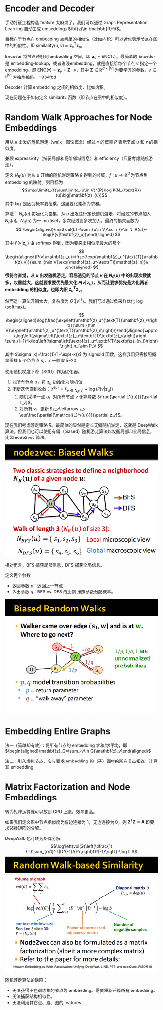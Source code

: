 # Encoder and Decoder

手动特征工程构造 feature 太麻烦了，我们可以通过 Graph Representation Learning 自动生成 embeddings $\bf{z}\in \mathbb{R}^d$。

目标在于节点在 embedding 空间里的相似性（比如内积）可以近似表示节点在图中的相似性。即 $\text{similarity}(u, v)\approx \mathbf{z}_v^{\text{T}}\mathbf{z}_u$。

Encoder 将节点映射到 embedding 空间，即 $\mathbf{z}_v=\text{ENC}(v)$。最简单的 Encoder 是 embedding-lookup，或者说浅embedding，就是直接给每个节点 $v$ 指定一个 embedding。即 $\text{ENC}(v)=\mathbf{z}_v=\mathbf{Z}\cdot v$，其中 $\mathbf{Z}\in\mathbb{R}^{d\times |V|}$ 为要学习的参数，$v\in\mathbb{I}^{|V|}$ 为独热编码。 ^934fbd

Decoder 计算 embedding 之间的相似度，比如内积。

现在问题在于如何定义 $\text{similarity}$ 函数（即节点在图中的相似度）。

# Random Walk Approaches for Node Embeddings

用从 $u$ 出发的随机游走（walk，图论概念）经过 $v$ 的概率 $P$ 表示节点 $u$ 和 $v$ 的相似度。

兼顾 expressivity（捕获局部和高阶邻域信息）和 efficiency（只需考虑随机游走）。

定义 $N_R(u)$ 为从 $u$ 开始的随机游走策略 $R$ 得到的邻域，$f: u\rightarrow\mathbb{R}^d$ 为节点到 embedding 的映射。则目标为
$$\max\limits_{f}\sum\limits_{u\in V}^{P}\log P(N_{\text{R}}(u)\big|\mathbf{z}_{u})$$
其中 $\log$ 是因为概率要相乘，这里要化乘积为求和。

算法： $N_R(u)$ 初始化为空集，从 $u$ 出发进行定长随机游走，将经过的节点加入 $N_R(u)$。$N_R(u)$ 为一 multiset，多次经过则多次加入。最终的损失函数为
$$
\begin{aligned}\mathcal{L}=\sum_{u\in V}\sum_{v\in N_R(u)}-\log(P(v|\textbf{z}_u))\end{aligned}
$$
其中 $P(v|\textbf{z}_u)$ 由 softmax 得到，因为要突出相似度最大的那个
$$
\begin{aligned}P(v|\mathbf{z}_u)=\frac{\exp(\mathbf{z}_u^{\text{T}}\mathbf{z}_v)}{\sum_{n\in V}\exp(\mathbf{z}_u^{\text{T}}\mathbf{z}_n)}\\ \end{aligned}
$$
**很符合直觉，从 $u$ 出发随机游走，容易遇见的节点 $v$ 在 $N_R(u)$ 中的出现次数就多，权重就大，这就要求要优先最大化 $P(v|\mathbf{z}_u)$，从而让要求优先最大化两者 embedding 的相似度，也即内积 $\mathbf{z}_u^{\text{T}}\mathbf{z}_v$。**

然而这一算法开销太大，复杂度为 $O(|V|^2)$。我们可以通过负采样优化 $\log (\text{softmax})$。
$$
\begin{aligned}\log(\frac{\exp\left(\mathbf{z}_u^{\text{T}}\mathbf{z}_v\right)}{\sum_{n\in V}\exp\left(\mathbf{z}_u^{\text{T}}\mathbf{z}_n\right)})\end{aligned}\approx\log\left(\sigma\left(\textbf{z}_u^\textbf{T}\textbf{z}_v\right)\right)-\sum_{i=1}^k\log\left(\sigma\left(\textbf{z}_u^\textbf{T}\textbf{z}_{n_i}\right)\right),n_i\sim P_V
$$
其中 $\sigma (x)=\frac{1}{1+\exp(-x)}$ 为 sigmoid 函数。这样我们只需按照概率采样 $k$ 个负节点 $n_i$。$k$ 一般取 5~20.

使用随机梯度下降（SGD）作为优化器。
1. 对所有节点 $u$，将 $\mathbf{z}_u$ 初始化为随机值
2. 不断迭代直到收敛：$\mathcal{L}^{(u)}=\sum_{v\in N_R(u)}-\log(P(v|\mathbf{z}_u))$
	1. 随机采样一点 $u$，对所有节点 $v$ 计算导数 $\frac{\partial L^{(u)}}{\partial z_v}$。
	2. 对所有 $v$，更新 $z_v\leftarrow z_v-\eta\frac{\partial{\mathcal{L}^{(u)}}}{\partial z_v}$。

现在我们考虑游走策略 $R$。最简单的显然是定长无偏随机游走，这就是 DeepWalk 算法。但我们也可以使用有偏（biased）随机游走算法以权衡局部和全局信息，比如 node2vec 算法。

![](assets/Pasted%20image%2020230301161248.png)

相对而言，BFS 捕获局部信息，DFS 捕获全局信息。

定义两个参数
* 返回参数 $p$：返回上一节点
* 入出参数 $q$：BFS vs. DFS 的比例
按照参数分配概率。

![](assets/Pasted%20image%2020230301161559.png)

# Embedding Entire Graphs

法一（简单却有效）：将所有节点的 embedding 求和/求平均，即 $\begin{aligned}\mathbf{z}_G=\sum_{v\in G}\mathbf{z}_v\end{aligned}$

法二：引入虚拟节点，它与要求 embedding 的（子）图中的所有节点相连，计算其 embedding

# Matrix Factorization and Node Embeddings

转为矩阵运算就可以放到 GPU 上跑，效率更高。

如果我们定义图中节点相似度为有边连接为 1，无边连接为 0，则 $\mathbf{Z}^\text{T}\mathbf{Z}\approx\mathbf{A}$ 即要求邻接矩阵的分解。

DeepWalk 也可转为矩阵分解 
$$\log\left(vol(G)\left(\dfrac{1}{T}\sum_{r=1}^T(D^{-1}A)^r\right)D^{-1}\right)-\log b
$$
![](assets/Pasted%20image%2020230301162900.png)

随机游走算法的缺陷：
* 无法获得不在训练集的节点的 embedding。需要重新计算所有 embedding。
* 无法捕获结构相似性。
* 无法利用其它点、边、图的 features